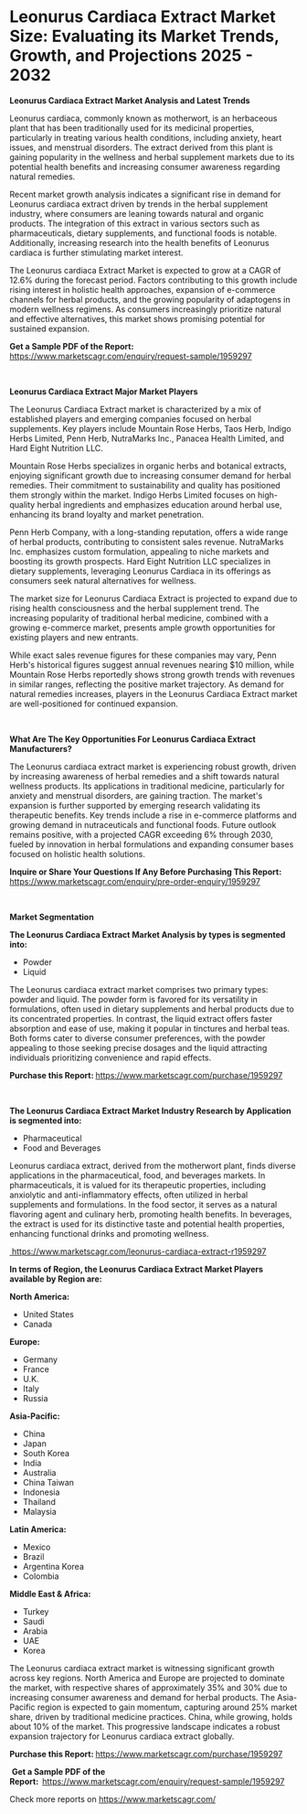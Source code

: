 <p><h1>Leonurus Cardiaca Extract Market Size: Evaluating its Market Trends, Growth, and Projections 2025 - 2032</h1></p><p><strong>Leonurus Cardiaca Extract Market Analysis and Latest Trends</strong></p>
<p><p>Leonurus cardiaca, commonly known as motherwort, is an herbaceous plant that has been traditionally used for its medicinal properties, particularly in treating various health conditions, including anxiety, heart issues, and menstrual disorders. The extract derived from this plant is gaining popularity in the wellness and herbal supplement markets due to its potential health benefits and increasing consumer awareness regarding natural remedies.</p><p>Recent market growth analysis indicates a significant rise in demand for Leonurus cardiaca extract driven by trends in the herbal supplement industry, where consumers are leaning towards natural and organic products. The integration of this extract in various sectors such as pharmaceuticals, dietary supplements, and functional foods is notable. Additionally, increasing research into the health benefits of Leonurus cardiaca is further stimulating market interest.</p><p>The Leonurus cardiaca Extract Market is expected to grow at a CAGR of 12.6% during the forecast period. Factors contributing to this growth include rising interest in holistic health approaches, expansion of e-commerce channels for herbal products, and the growing popularity of adaptogens in modern wellness regimens. As consumers increasingly prioritize natural and effective alternatives, this market shows promising potential for sustained expansion.</p></p>
<p><strong>Get a Sample PDF of the Report:&nbsp;</strong> <a href="https://www.marketscagr.com/enquiry/request-sample/1959297?utm_campaign=2471&utm_medium=2&utm_source=Github&utm_content=ia&utm_term=08032025&utm_id=leonurus-cardiaca-extract">https://www.marketscagr.com/enquiry/request-sample/1959297</a></p>
<p>&nbsp;</p>
<p><strong>Leonurus Cardiaca Extract Major Market Players</strong></p>
<p><p>The Leonurus Cardiaca Extract market is characterized by a mix of established players and emerging companies focused on herbal supplements. Key players include Mountain Rose Herbs, Taos Herb, Indigo Herbs Limited, Penn Herb, NutraMarks Inc., Panacea Health Limited, and Hard Eight Nutrition LLC. </p><p>Mountain Rose Herbs specializes in organic herbs and botanical extracts, enjoying significant growth due to increasing consumer demand for herbal remedies. Their commitment to sustainability and quality has positioned them strongly within the market. Indigo Herbs Limited focuses on high-quality herbal ingredients and emphasizes education around herbal use, enhancing its brand loyalty and market penetration.</p><p>Penn Herb Company, with a long-standing reputation, offers a wide range of herbal products, contributing to consistent sales revenue. NutraMarks Inc. emphasizes custom formulation, appealing to niche markets and boosting its growth prospects. Hard Eight Nutrition LLC specializes in dietary supplements, leveraging Leonurus Cardiaca in its offerings as consumers seek natural alternatives for wellness.</p><p>The market size for Leonurus Cardiaca Extract is projected to expand due to rising health consciousness and the herbal supplement trend. The increasing popularity of traditional herbal medicine, combined with a growing e-commerce market, presents ample growth opportunities for existing players and new entrants. </p><p>While exact sales revenue figures for these companies may vary, Penn Herb's historical figures suggest annual revenues nearing $10 million, while Mountain Rose Herbs reportedly shows strong growth trends with revenues in similar ranges, reflecting the positive market trajectory. As demand for natural remedies increases, players in the Leonurus Cardiaca Extract market are well-positioned for continued expansion.</p></p>
<p>&nbsp;</p>
<p><strong>What Are The Key Opportunities For Leonurus Cardiaca Extract Manufacturers?</strong></p>
<p><p>The Leonurus cardiaca extract market is experiencing robust growth, driven by increasing awareness of herbal remedies and a shift towards natural wellness products. Its applications in traditional medicine, particularly for anxiety and menstrual disorders, are gaining traction. The market's expansion is further supported by emerging research validating its therapeutic benefits. Key trends include a rise in e-commerce platforms and growing demand in nutraceuticals and functional foods. Future outlook remains positive, with a projected CAGR exceeding 6% through 2030, fueled by innovation in herbal formulations and expanding consumer bases focused on holistic health solutions.</p></p>
<p><strong>Inquire or Share Your Questions If Any Before Purchasing This Report:</strong> <a href="https://www.marketscagr.com/enquiry/pre-order-enquiry/1959297?utm_campaign=2471&utm_medium=2&utm_source=Github&utm_content=ia&utm_term=08032025&utm_id=leonurus-cardiaca-extract">https://www.marketscagr.com/enquiry/pre-order-enquiry/1959297</a></p>
<p>&nbsp;</p>
<p><strong>Market Segmentation</strong></p>
<p><strong>The Leonurus Cardiaca Extract Market Analysis by types is segmented into:</strong></p>
<p><ul><li>Powder</li><li>Liquid</li></ul></p>
<p><p>The Leonurus cardiaca extract market comprises two primary types: powder and liquid. The powder form is favored for its versatility in formulations, often used in dietary supplements and herbal products due to its concentrated properties. In contrast, the liquid extract offers faster absorption and ease of use, making it popular in tinctures and herbal teas. Both forms cater to diverse consumer preferences, with the powder appealing to those seeking precise dosages and the liquid attracting individuals prioritizing convenience and rapid effects.</p></p>
<p><strong>Purchase this Report:&nbsp;</strong><a href="https://www.marketscagr.com/purchase/1959297?utm_campaign=2471&utm_medium=2&utm_source=Github&utm_content=ia&utm_term=08032025&utm_id=leonurus-cardiaca-extract">https://www.marketscagr.com/purchase/1959297</a></p>
<p>&nbsp;</p>
<p><strong>The Leonurus Cardiaca Extract Market Industry Research by Application is segmented into:</strong></p>
<p><ul><li>Pharmaceutical</li><li>Food and Beverages</li></ul></p>
<p><p>Leonurus cardiaca extract, derived from the motherwort plant, finds diverse applications in the pharmaceutical, food, and beverages markets. In pharmaceuticals, it is valued for its therapeutic properties, including anxiolytic and anti-inflammatory effects, often utilized in herbal supplements and formulations. In the food sector, it serves as a natural flavoring agent and culinary herb, promoting health benefits. In beverages, the extract is used for its distinctive taste and potential health properties, enhancing functional drinks and promoting wellness.</p></p>
<p><a href="https://www.marketscagr.com/leonurus-cardiaca-extract-r1959297?utm_campaign=2471&utm_medium=2&utm_source=Github&utm_content=ia&utm_term=08032025&utm_id=leonurus-cardiaca-extract">&nbsp;https://www.marketscagr.com/leonurus-cardiaca-extract-r1959297</a></p>
<p><strong>In terms of Region, the Leonurus Cardiaca Extract Market Players available by Region are:</strong></p>
<p>
    <p> <strong> North America: </strong>
        <ul>
            <li>United States</li>
            <li>Canada</li>
        </ul>
        </p> 
    <p> <strong> Europe: </strong>
        <ul>
            <li>Germany</li>
            <li>France</li>
            <li>U.K.</li>
            <li>Italy</li>
            <li>Russia</li>
        </ul>
        </p> 
    <p> <strong> Asia-Pacific: </strong>
        <ul>
            <li>China</li>
            <li>Japan</li>
            <li>South Korea</li>
            <li>India</li>
            <li>Australia</li>
            <li>China Taiwan</li>
            <li>Indonesia</li>
            <li>Thailand</li>
            <li>Malaysia</li>
        </ul>
        </p> 
    <p> <strong> Latin America: </strong>
        <ul>
            <li>Mexico</li>
            <li>Brazil</li>
            <li>Argentina Korea</li>
            <li>Colombia</li>
        </ul>
        </p> 
    <p> <strong> Middle East & Africa: </strong>
        <ul>
            <li>Turkey</li>
            <li>Saudi</li>
            <li>Arabia</li>
            <li>UAE</li>
            <li>Korea</li>
        </ul>
    </p>
    </p>
<p><p>The Leonurus cardiaca extract market is witnessing significant growth across key regions. North America and Europe are projected to dominate the market, with respective shares of approximately 35% and 30% due to increasing consumer awareness and demand for herbal products. The Asia-Pacific region is expected to gain momentum, capturing around 25% market share, driven by traditional medicine practices. China, while growing, holds about 10% of the market. This progressive landscape indicates a robust expansion trajectory for Leonurus cardiaca extract globally.</p></p>
<p><strong>Purchase this Report: </strong><a href="https://www.marketscagr.com/purchase/1959297?utm_campaign=2471&utm_medium=2&utm_source=Github&utm_content=ia&utm_term=08032025&utm_id=leonurus-cardiaca-extract">https://www.marketscagr.com/purchase/1959297</a></p>
<p>&nbsp;<strong>Get a Sample PDF of the Report:&nbsp;&nbsp;</strong><a href="https://www.marketscagr.com/enquiry/request-sample/1959297?utm_campaign=2471&utm_medium=2&utm_source=Github&utm_content=ia&utm_term=08032025&utm_id=leonurus-cardiaca-extract">https://www.marketscagr.com/enquiry/request-sample/1959297</a></p>
<p><strong></strong></p>
<p>Check more reports on <a href="https://www.marketscagr.com/?utm_campaign=2471&utm_medium=2&utm_source=Github&utm_content=ia&utm_term=08032025&utm_id=leonurus-cardiaca-extract">https://www.marketscagr.com/</a></p>